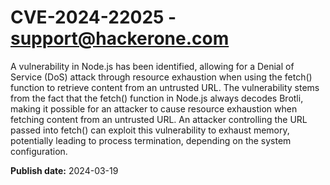 # CVE-2024-22025 - support@hackerone.com

A vulnerability in Node.js has been identified, allowing for a Denial of Service (DoS) attack through resource exhaustion when using the fetch() function to retrieve content from an untrusted URL.
The vulnerability stems from the fact that the fetch() function in Node.js always decodes Brotli, making it possible for an attacker to cause resource exhaustion when fetching content from an untrusted URL.
An attacker controlling the URL passed into fetch() can exploit this vulnerability to exhaust memory, potentially leading to process termination, depending on the system configuration.

**Publish date:** 2024-03-19

